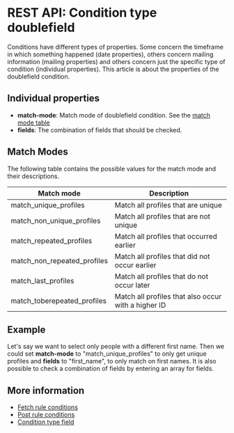 # REST API: Condition type doublefield

Conditions have different types of properties. Some concern the timeframe in 
which something happened (date properties), others concern mailing information 
(mailing properties) and others concern just the specific type of condition 
(individual properties). This article is about the properties of the 
doublefield condition.

## Individual properties
* **match-mode**: Match mode of doublefield condition. See the [match mode table](./rest-condition-type-doublefield#match-modes)
* **fields**: The combination of fields that should be checked.

## Match Modes

The following table contains the possible values for the match mode and 
their descriptions.

| Match mode                   | Description                                         |
|------------------------------|-----------------------------------------------------|
| match_unique_profiles        | Match all profiles that are unique                  |
| match_non_unique_profiles    | Match all profiles that are not unique              |
| match_repeated_profiles      | Match all profiles that occurred earlier            |
| match_non_repeated_profiles  | Match all profiles that did not occur earlier       |
| match_last_profiles          | Match all profiles that do not occur later          |
| match_toberepeated_profiles  | Match all profiles that also occur with a higher ID |

## Example

Let's say we want to select only people with a different first name. Then 
we could set **match-mode** to "match_unique_profiles" to only get unique profiles 
and **fields** to "first_name", to only match on first names. It is also possible to 
check a combination of fields by entering an array for fields.

## More information
* [Fetch rule conditions](rest-get-rule-conditions)
* [Post rule conditions](rest-post-rule-conditions)
* [Condition type field](rest-condition-type-field)
